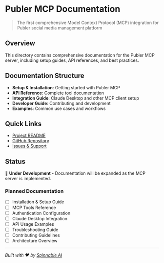 # Publer MCP Documentation

> The first comprehensive Model Context Protocol (MCP) integration for Publer social media management platform

## Overview

This directory contains comprehensive documentation for the Publer MCP server, including setup guides, API references, and best practices.

## Documentation Structure

- **Setup & Installation**: Getting started with Publer MCP
- **API Reference**: Complete tool documentation
- **Integration Guide**: Claude Desktop and other MCP client setup
- **Developer Guide**: Contributing and development
- **Examples**: Common use cases and workflows

## Quick Links

- [Project README](../README.md)
- [GitHub Repository](https://github.com/Spinnable-AI/publer-mcp)
- [Issues & Support](https://github.com/Spinnable-AI/publer-mcp/issues)

## Status

🚧 **Under Development** - Documentation will be expanded as the MCP server is implemented.

### Planned Documentation

- [ ] Installation & Setup Guide
- [ ] MCP Tools Reference
- [ ] Authentication Configuration
- [ ] Claude Desktop Integration
- [ ] API Usage Examples
- [ ] Troubleshooting Guide
- [ ] Contributing Guidelines
- [ ] Architecture Overview

---

*Built with ❤️ by [Spinnable AI](https://spinnable.ai)*